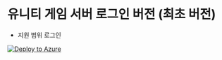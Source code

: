 # 유니티 게임 서버 로그인 버전 (최초 버전)
- 지원 범위
로그인

[![Deploy to Azure](http://azuredeploy.net/deploybutton.png)](https://azuredeploy.net/)
